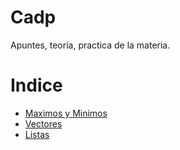# Cadp
Apuntes, teoría, practica de la materia.


Indice
=======
- [Maximos y Minimos](./Teoria/MaximosMinimos.md)
- [Vectores](./Teoria/Vectores.md)
- [Listas](./Teoria/Listas.md)